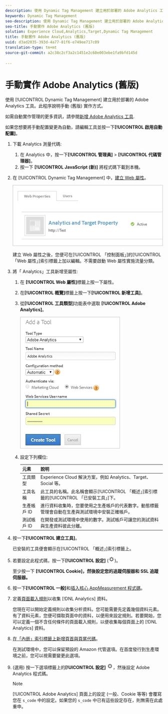 ```yaml
---
description: 使用 Dynamic Tag Management 建立用於部署的 Adobe Analytics 工具。此程序說明手動 (舊版) 實作方式。
keywords: Dynamic Tag Management
seo-description: 使用 Dynamic Tag Management 建立用於部署的 Adobe Analytics 工具。此程序說明手動 (舊版) 實作方式。
seo-title: 手動實作 Adobe Analytics (舊版)
solution: Experience Cloud,Analytics,Target,Dynamic Tag Management
title: 手動實作 Adobe Analytics (舊版)
uuid: d3ad2035-393d-4a77-81f6-e749ee717c09
translation-type: tm+mt
source-git-commit: a2c38c2cf3a2c1451e2c60e003ebe1fa9bfd145d

---
```



# 手動實作 Adobe Analytics (舊版)

使用 [!UICONTROL Dynamic Tag Management] 建立用於部署的 Adobe Analytics 工具。此程序說明手動 (舊版) 實作方式。

如需自動實作管理的更多資訊，請參閱[新增 Adobe Analytics 工具](../../implement/c-implement-with-dtm/c-aa-tool/analytics-dtm.md#concept_FBA6679A0B79490F8296437F11E5E4F8).

如果您想要將手動配置變更為自動，請編輯工具並按一下&#x200B;**[!UICONTROL 啟用自動配置]**。

1. 下載 Analytics 測量代碼:
   1. 在 Analytics 中，按一下&#x200B;**[!UICONTROL 管理員]** &gt; **[!UICONTROL 代碼管理器]**。
   1. 按一下 **[!UICONTROL JavaScript (新)]** 將程式碼下載到本機。
1. 在 [!UICONTROL Dynamic Tag Management] 中，[建立 Web 屬性](../../implement/c-implement-with-dtm/t-create-web-property.md#task_960467FBB7A54499AC228CB3AA3C4123)。

   ![](assets/dtm-property.png)

   建立 Web 屬性之後，您便可在[!UICONTROL 「控制面板」]的[!UICONTROL 「Web 屬性」]索引標籤上加以編輯。不需要啟動 Web 屬性實施流量分類。

1. 將「 Analytics」工具新增至屬性:
   1. 在 **[!UICONTROL Web 屬性]**&#x200B;標籤上按一下屬性。
   1. 在&#x200B;**[!UICONTROL 概覽]**&#x200B;標籤上按一下&#x200B;**[!UICONTROL 新增工具]**。
   1. 從&#x200B;**[!UICONTROL 工具類型]**&#x200B;功能表中選取 **[!UICONTROL Adobe Analytics]**。

      ![](assets/dtm-add-analytics-tool.png)

   1. 設定下列欄位:

      | 元素 | 說明 |
      |---|---|
      | 工具類型 | Experience Cloud 解決方案，例如 Analytics、Target、Social 等。 |
      | 工具名稱 | 此工具的名稱。此名稱會顯示[!UICONTROL 「概述」]索引標籤的[!UICONTROL 「已安裝工具」]下。 |
      | 生產帳戶 ID | 進行資料收集時，您要使用之生產帳戶的代表數字。動態標籤管理會自動在生產與測試環境中安裝正確帳戶。 |
      | 測試帳戶 ID | 在開發或測試環境中使用的數字。測試帳戶可讓您的測試資料與生產資料彼此分離。 |

1. 按一下&#x200B;**[!UICONTROL 建立工具]**。

   已安裝的工具便會顯示在[!UICONTROL 「概述」]索引標籤上。

1. 若要設定此程式碼，按一下&#x200B;**[!UICONTROL 設定]** (![](assets/settings_gear.png))。

   至少按一下 **[!UICONTROL Cookie]，然後設定您的追蹤伺服器和 SSL 追蹤伺服器。**

1. 按一下&#x200B;**[!UICONTROL 一般]**&#x200B;和[插入核心 AppMeasurement 程式碼](../../implement/c-implement-with-dtm/c-aa-tool/t-appmeasurement-code.md#task_068D72664B2743359A64ADB8692D3658)。
1. 定義[頁面載入規則](../../implement/c-implement-with-dtm/c-rules/t-rules-create.md#task_B7FB5ED415AF430C952265AC2835C0DB)以收集 [!DNL Analytics] 資料。

   您現在可以開始定義規則以收集分析資料。您可能需要先定義幾個資料元素。有了資料元素，您便可擷取頁面中的資料，以便用來設定規則。若要開始，您可以定義一個不含任何條件的頁面載入規則，以便收集每個頁面上的 [!DNL Analytics] 資料。
1. [在「內嵌」索引標籤上新增頁首與頁尾代碼](../../implement/c-implement-with-dtm/c-headers-footers/t-header-footer-code.md#task_43C8DD699A514638B0620775C06423E5)。

   在測試環境中，您可以保留預設的 Amazon 代管選項。在首度發行到生產環境之前，您可以視需要變更此選項。
1. (選用) 按一下選項標籤上的&#x200B;**[!UICONTROL 設定]** ![](assets/settings_gear.png)，然後設定 Adobe Analytics 程式碼。

   >[!NOTE]
   >
   >[!UICONTROL Adobe Analytics] 頁面上的設定 (一般、Cookie 等等) 會覆寫您在 `s_code` 中的設定。如果您的 `s_code` 中已有這些設定存在，則無需在此處重申。


